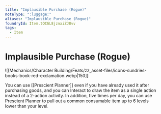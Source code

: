 ```yaml
---
title: "Implausible Purchase (Rogue)"
noteType: ":luggage:"
aliases: "Implausible Purchase (Rogue)"
foundryId: Item.tOCGL8jznxiZJUvv
tags:
  - Item
---
```


# Implausible Purchase (Rogue)
![[Mechanics/Character Building/Feats/zz_asset-files/icons-sundries-books-book-red-exclamation.webp|150]]

You can use [[Prescient Planner]] even if you have already used it after purchasing goods, and you can Interact to draw the item as a single action instead of a 2-action activity. In addition, five times per day, you can use Prescient Planner to pull out a common consumable item up to 6 levels lower than your level.

